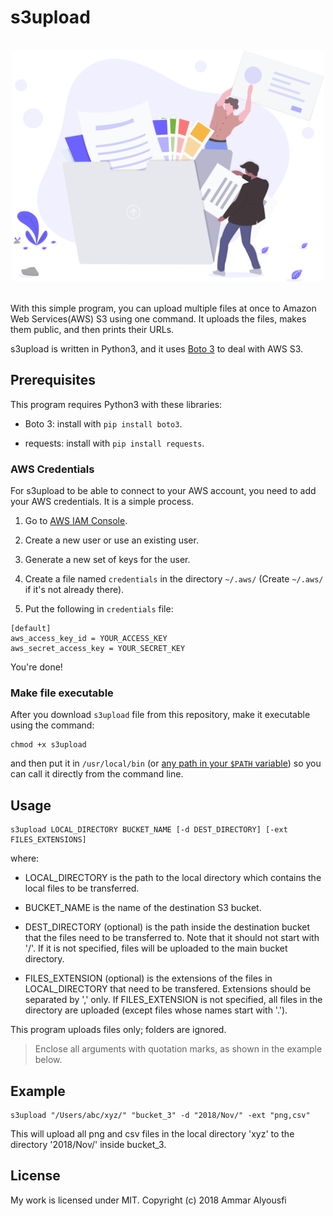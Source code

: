 # s3upload

<br>
<div style="text-align:center;"><img src="./logo.svg" width=500></div>
<br>

With this simple program, you can upload multiple files at once to Amazon Web Services(AWS) S3 using one command. It uploads the files, makes them public, and then prints their URLs.

s3upload is written in Python3, and it uses [Boto 3](https://boto3.amazonaws.com/v1/documentation/api/latest/index.html) to deal with AWS S3.

## Prerequisites

This program requires Python3 with these libraries:

- Boto 3: install with `pip install boto3`.

- requests: install with `pip install requests`.

### AWS Credentials

For s3upload to be able to connect to your AWS account, you need to add your AWS credentials. It is a simple process.

1. Go to [AWS IAM Console](https://console.aws.amazon.com/iam/home). 

2. Create a new user or use an existing user. 

3. Generate a new set of keys for the user.

4. Create a file named `credentials` in the directory `~/.aws/` (Create `~/.aws/` if it's not already there).

5. Put the following in `credentials` file:

```
[default]
aws_access_key_id = YOUR_ACCESS_KEY
aws_secret_access_key = YOUR_SECRET_KEY
```
You're done!

### Make file executable

After you download `s3upload` file from this repository, make it executable using the command:

```
chmod +x s3upload
```

and then put it in `/usr/local/bin` (or [any path in your `$PATH` variable](https://superuser.com/questions/284342/what-are-path-and-other-environment-variables-and-how-can-i-set-or-use-them)) so you can call it directly from the command line.

## Usage

```
s3upload LOCAL_DIRECTORY BUCKET_NAME [-d DEST_DIRECTORY] [-ext FILES_EXTENSIONS]
```

where:

- LOCAL_DIRECTORY is the path to the local directory
which contains the local files to be transferred.

- BUCKET_NAME is the name of the destination S3 bucket.

- DEST_DIRECTORY (optional) is the path inside the destination
bucket that the files need to be transferred to. Note that
it should not start with '/'. If it is not specified, 
files will be uploaded to the main bucket directory.

- FILES_EXTENSION (optional) is the extensions of the files in
LOCAL_DIRECTORY that need to be transfered. Extensions
should be separated by ',' only. If FILES_EXTENSION is
not specified, all files in the directory are uploaded
(except files whose names start with '.').

This program uploads files only; folders are ignored.

>Enclose all arguments with quotation marks, as shown
in the example below.

## Example

```
s3upload "/Users/abc/xyz/" "bucket_3" -d "2018/Nov/" -ext "png,csv"
```

This will upload all png and csv files in the local directory 'xyz' to the directory '2018/Nov/' inside bucket_3.

## License

My work is licensed under MIT.
Copyright (c) 2018 Ammar Alyousfi
